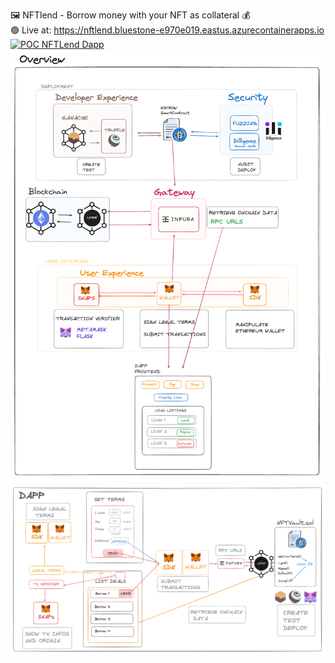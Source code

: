 🖼️ NFTlend - Borrow money with your NFT as collateral 💰  
🟢  Live at: https://nftlend.bluestone-e970e019.eastus.azurecontainerapps.io
[![POC NFTLend Dapp](http://img.youtube.com/vi/sSq6okklBQ4/0.jpg)](https://www.youtube.com/watch?v=sSq6okklBQ4 "Click to play on YouTube")  
![Consensys Products Overview](/consensys-overview.png)  
![NTFLend Dapp POC Overview](/dapp-overview.png)